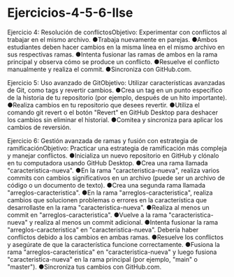 # Ejercicios-4-5-6-Ilse
Ejercicio 4: Resolución de conflictosObjetivo: Experimentar con conflictos al trabajar en el mismo archivo.
●Trabaja nuevamente en parejas.
●Ambos estudiantes deben hacer cambios en la misma línea en el mismo archivo en sus respectivas ramas.
●Intenta fusionar las ramas de ambos en la rama principal y observa cómo se produce un conflicto.
●Resuelve el conflicto manualmente y realiza el commit.
●Sincroniza con GitHub.com.

Ejercicio 5: Uso avanzado de GitObjetivo: Utilizar características avanzadas de Git, como tags y revertir cambios.
●Crea un tag en un punto específico de la historia de tu repositorio (por ejemplo, después de un hito importante).
●Realiza cambios en tu repositorio que desees revertir.
●Utiliza el comando git revert o el botón "Revert" en GitHub Desktop para deshacer los cambios sin eliminar el historial.
●Comitea y sincroniza para aplicar los cambios de reversión.

Ejercicio 6: Gestión avanzada de ramas y fusión con estrategia de ramificaciónObjetivo: Practicar una estrategia de ramificación más compleja y manejar conflictos.
●Inicializa un nuevo repositorio en GitHub y clónalo en tu computadora usando GitHub Desktop.
●Crea una rama llamada "caracteristica-nueva".
●En la rama "caracteristica-nueva", realiza varios commits con cambios significativos en un archivo (puede ser un archivo de código o un documento de texto).
●Crea una segunda rama llamada "arreglos-caracteristica".
●En la rama "arreglos-caracteristica", realiza cambios que solucionen problemas o errores en la característica que desarrollaste en la rama "caracteristica-nueva".
●Realiza al menos un commit en "arreglos-caracteristica".
●Vuelve a la rama "caracteristica-nueva" y realiza al menos un commit adicional.
●Intenta fusionar la rama "arreglos-caracteristica" en "caracteristica-nueva". Debería haber conflictos debido a los cambios en ambas ramas.
●Resuelve los conflictos y asegúrate de que la característica funcione correctamente.
●Fusiona la rama "arreglos-caracteristica" en "caracteristica-nueva" y luego fusiona "caracteristica-nueva" en la rama principal (por ejemplo, "main" o "master").
●Sincroniza tus cambios con GitHub.com.


